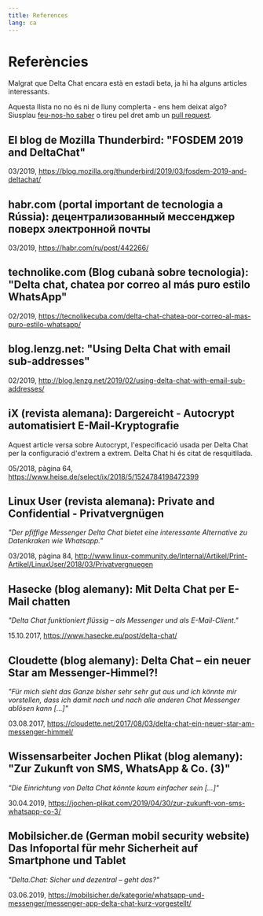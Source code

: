 ```yaml
---
title: References
lang: ca
---
```




<!-- GENERATED FILE -- DO NOT EDIT -->



# Referències

Malgrat que Delta Chat encara està en estadi beta, ja hi ha alguns articles interessants.

Aquesta llista no no és ni de lluny complerta -
ens hem deixat algo?
Siusplau [feu-nos-ho saber](imprint)
o tireu pel dret amb un [pull request](https://github.com/deltachat/deltachat-pages/edit/master/en/references.md).


## El blog de Mozilla Thunderbird: "FOSDEM 2019 and DeltaChat"

03/2019, <https://blog.mozilla.org/thunderbird/2019/03/fosdem-2019-and-deltachat/>


## habr.com (portal important de tecnologia a Rússia): децентрализованный мессенджер поверх электронной почты

03/2019, <https://habr.com/ru/post/442266/>


## technolike.com (Blog cubanà sobre tecnologia): "Delta chat, chatea por correo al más puro estilo WhatsApp"

02/2019, <https://tecnolikecuba.com/delta-chat-chatea-por-correo-al-mas-puro-estilo-whatsapp/>


## blog.lenzg.net: "Using Delta Chat with email sub-addresses"

02/2019, <http://blog.lenzg.net/2019/02/using-delta-chat-with-email-sub-addresses/>


## iX (revista alemana): Dargereicht - Autocrypt automatisiert E-Mail-Kryptografie

Aquest article versa sobre Autocrypt, l'especificació usada per Delta Chat per la configuració d'extrem a extrem.
Delta Chat hi és citat de resquitllada.

05/2018, pàgina 64, <https://www.heise.de/select/ix/2018/5/1524784198472399>


## Linux User (revista alemana): Private and Confidential - Privatvergnügen

_"Der pfiffige Messenger Delta Chat bietet eine interessante Alternative zu Datenkraken wie Whatsapp."_

03/2018, pàgina 84, <http://www.linux-community.de/Internal/Artikel/Print-Artikel/LinuxUser/2018/03/Privatvergnuegen>


## Hasecke (blog alemany): Mit Delta Chat per E-Mail chatten

_"Delta Chat funktioniert flüssig – als Messenger und als E-Mail-Client."_

15.10.2017, <https://www.hasecke.eu/post/delta-chat/>


## Cloudette (blog alemany): Delta Chat – ein neuer Star am Messenger-Himmel?!

_"Für mich sieht das Ganze bisher sehr sehr gut aus und ich könnte mir vorstellen, dass ich damit nach und nach alle anderen Chat Messenger ablösen kann [...]"_

03.08.2017, <https://cloudette.net/2017/08/03/delta-chat-ein-neuer-star-am-messenger-himmel/>


## Wissensarbeiter Jochen Plikat (blog alemany): "Zur Zukunft von SMS, WhatsApp & Co. (3)"

_"Die Einrichtung von Delta Chat könnte kaum einfacher sein [...]"_

30.04.2019, <https://jochen-plikat.com/2019/04/30/zur-zukunft-von-sms-whatsapp-co-3/> 


## Mobilsicher.de (German mobil security website) Das Infoportal für mehr Sicherheit auf Smartphone und Tablet

_"Delta.Chat: Sicher und dezentral – geht das?"_

03.06.2019, <https://mobilsicher.de/kategorie/whatsapp-und-messenger/messenger-app-delta-chat-kurz-vorgestellt/> 
